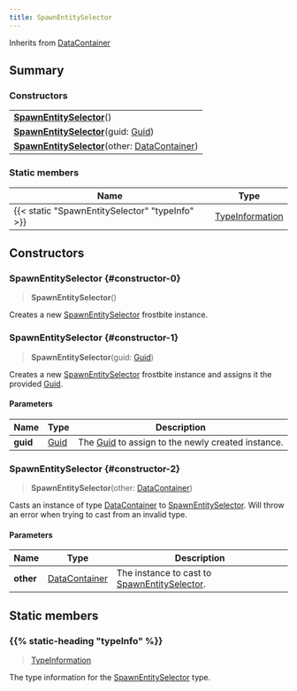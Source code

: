 ```yaml
---
title: SpawnEntitySelector
---
```


Inherits from 
[DataContainer](/vext/ref/shared/class/datacontainer)

## Summary
### Constructors
| |
| ----------- |
| **[SpawnEntitySelector](#constructor-0)**() |
| **[SpawnEntitySelector](#constructor-1)**(guid: [Guid](/vext/ref/shared/class/guid)) |
| **[SpawnEntitySelector](#constructor-2)**(other: [DataContainer](/vext/ref/shared/class/datacontainer)) |

### Static members
| Name | Type |
| ---- | ---- |
| {{< static "SpawnEntitySelector" "typeInfo" >}} | [TypeInformation](/vext/ref/shared/class/typeinformation) |

## Constructors
### SpawnEntitySelector {#constructor-0}
> **SpawnEntitySelector**()

Creates a new [SpawnEntitySelector](/vext/ref/fb/spawnentityselector) frostbite instance.

### SpawnEntitySelector {#constructor-1}
> **SpawnEntitySelector**(guid: [Guid](/vext/ref/shared/class/guid))

Creates a new [SpawnEntitySelector](/vext/ref/fb/spawnentityselector) frostbite instance and assigns it the provided [Guid](/vext/ref/shared/class/guid).

#### Parameters
| Name | Type | Description |
| ---- | ---- | ----------- |
| **guid** | [Guid](/vext/ref/shared/class/guid) | The [Guid](/vext/ref/shared/class/guid) to assign to the newly created instance. |

### SpawnEntitySelector {#constructor-2}
> **SpawnEntitySelector**(other: [DataContainer](/vext/ref/shared/class/datacontainer))

Casts an instance of type [DataContainer](/vext/ref/shared/class/datacontainer) to [SpawnEntitySelector](/vext/ref/fb/spawnentityselector). Will throw an error when trying to cast from an invalid type.

#### Parameters
| Name | Type | Description |
| ---- | ---- | ----------- |
| **other** | [DataContainer](/vext/ref/shared/class/datacontainer) | The instance to cast to [SpawnEntitySelector](/vext/ref/fb/spawnentityselector). |

## Static members
### {{% static-heading "typeInfo" %}}
> [TypeInformation](/vext/ref/shared/class/typeinformation)

The type information for the [SpawnEntitySelector](/vext/ref/fb/spawnentityselector) type.

